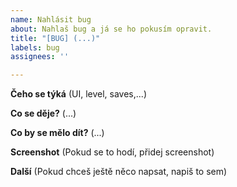 ```yaml
---
name: Nahlásit bug
about: Nahlaš bug a já se ho pokusím opravit.
title: "[BUG] (...)"
labels: bug
assignees: ''

---
```


**Čeho se týká**
(UI, level, saves,...)

**Co se děje?**
(...)

**Co by se mělo dít?**
(...)

**Screenshot**
(Pokud se to hodí, přidej screenshot)

**Další**
(Pokud chceš ještě něco napsat, napiš to sem)
